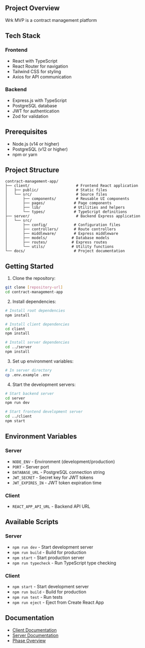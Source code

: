 ## Project Overview

Wrk MVP is a contract management platform 
## Tech Stack

### Frontend
- React with TypeScript
- React Router for navigation
- Tailwind CSS for styling
- Axios for API communication

### Backend
- Express.js with TypeScript
- PostgreSQL database
- JWT for authentication
- Zod for validation

## Prerequisites

- Node.js (v14 or higher)
- PostgreSQL (v12 or higher)
- npm or yarn

## Project Structure

```
contract-management-app/
├── client/                     # Frontend React application
│   ├── public/                 # Static files
│   └── src/                    # Source files
│       ├── components/         # Reusable UI components
│       ├── pages/             # Page components
│       ├── lib/               # Utilities and helpers
│       └── types/             # TypeScript definitions
├── server/                     # Backend Express application
│   └── src/
│       ├── config/            # Configuration files
│       ├── controllers/       # Route controllers
│       ├── middleware/        # Express middleware
│       ├── models/           # Database models
│       ├── routes/           # Express routes
│       └── utils/            # Utility functions
└── docs/                      # Project documentation
```

## Getting Started

1. Clone the repository:
```bash
git clone [repository-url]
cd contract-management-app
```

2. Install dependencies:
```bash
# Install root dependencies
npm install

# Install client dependencies
cd client
npm install

# Install server dependencies
cd ../server
npm install
```

3. Set up environment variables:
```bash
# In server directory
cp .env.example .env
```

4. Start the development servers:
```bash
# Start backend server
cd server
npm run dev

# Start frontend development server
cd ../client
npm start
```

## Environment Variables

### Server
- `NODE_ENV` - Environment (development/production)
- `PORT` - Server port
- `DATABASE_URL` - PostgreSQL connection string
- `JWT_SECRET` - Secret key for JWT tokens
- `JWT_EXPIRES_IN` - JWT token expiration time

### Client
- `REACT_APP_API_URL` - Backend API URL

## Available Scripts

### Server
- `npm run dev` - Start development server
- `npm run build` - Build for production
- `npm start` - Start production server
- `npm run typecheck` - Run TypeScript type checking

### Client
- `npm start` - Start development server
- `npm run build` - Build for production
- `npm run test` - Run tests
- `npm run eject` - Eject from Create React App

## Documentation

- [Client Documentation](docs/client/phase1.md)
- [Server Documentation](docs/server/phase1.md)
- [Phase Overview](docs/phaseoverview/phase1.md)






